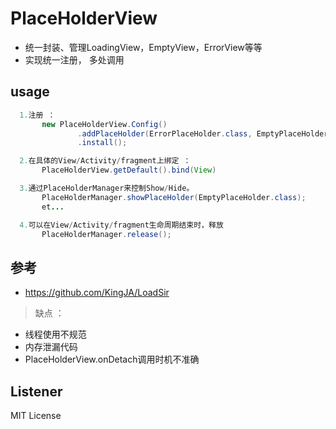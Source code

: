 # PlaceHolderView
* 统一封装、管理LoadingView，EmptyView，ErrorView等等
* 实现统一注册， 多处调用

## usage
```java
  1.注册 ：
       new PlaceHolderView.Config()
               .addPlaceHolder(ErrorPlaceHolder.class, EmptyPlaceHolder.class, LoadingPlaceHolder.class)
               .install();

  2.在具体的View/Activity/fragment上绑定 ：
       PlaceHolderView.getDefault().bind(View)

  3.通过PlaceHolderManager来控制Show/Hide。
       PlaceHolderManager.showPlaceHolder(EmptyPlaceHolder.class);
       et...

  4.可以在View/Activity/fragment生命周期结束时，释放
       PlaceHolderManager.release();
 ```


## 参考
* https://github.com/KingJA/LoadSir
> 缺点 ：
* 线程使用不规范
* 内存泄漏代码
* PlaceHolderView.onDetach调用时机不准确

## Listener
MIT License
